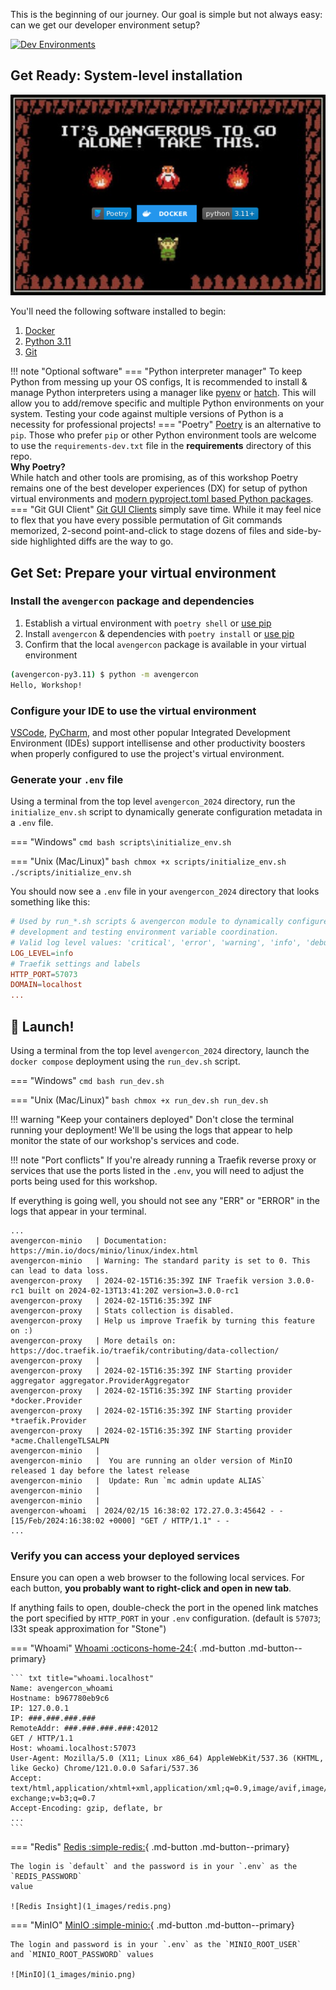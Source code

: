 This is the beginning of our journey. Our goal is simple but not always easy: can we
get our developer environment setup?

[![Dev Environments](https://imgs.xkcd.com/comics/python_environment.png)](https://xkcd.com/1987/)

## **Get Ready**: System-level installation

![Take This](1_images/take_this.png)

You'll need the following software installed to begin:

1. [Docker](https://docs.docker.com/engine/install/)
2. [Python 3.11](https://www.python.org/downloads/)
3. [Git](https://git-scm.com/downloads)

!!! note "Optional software"
    === "Python interpreter manager"
        To keep Python from messing up your OS configs, It is recommended to install &
        manage Python interpreters using a manager like
        [pyenv](https://github.com/pyenv/pyenv?tab=readme-ov-file#installation) or
        [hatch](https://hatch.pypa.io/latest/). This will allow you to add/remove specific
        and multiple Python environments on your system. Testing your code against multiple
        versions of Python is a necessity for professional projects!
    === "Poetry"
        [Poetry](https://python-poetry.org/docs/#installation) is an alternative to `pip`.
        Those who prefer `pip` or other Python environment tools are welcome to use the
        `requirements-dev.txt` file in the **requirements** directory of this repo.
        <br/>**Why Poetry?**<br/>
        While hatch and other tools are promising, as of this workshop Poetry remains one
        of the best developer experiences (DX) for setup of python virtual environments and
        [modern pyproject.toml based Python packages](https://packaging.python.org/en/latest/specifications/pyproject-toml/#pyproject-toml-spec).
    === "Git GUI Client"
        [Git GUI Clients](https://git-scm.com/downloads/guis) simply save time. While it
        may feel nice to flex that you have every possible permutation of Git commands
        memorized, 2-second point-and-click to stage dozens of files and side-by-side
        highlighted diffs are the way to go.

## **Get Set**: Prepare your virtual environment

### Install the `avengercon` package and dependencies

1. Establish a virtual environment with `poetry shell` or [use pip](https://packaging.python.org/en/latest/guides/installing-using-pip-and-virtual-environments/#create-and-use-virtual-environments)
2. Install `avengercon` & dependencies with `poetry install` or [use pip](https://packaging.python.org/en/latest/guides/installing-using-pip-and-virtual-environments/#using-a-requirements-file)
3. Confirm that the local `avengercon` package is available in your virtual environment

```bash
(avengercon-py3.11) $ python -m avengercon
Hello, Workshop!
```

### Configure your IDE to use the virtual environment
[VSCode](https://code.visualstudio.com/docs/python/environments),
[PyCharm](https://www.jetbrains.com/help/pycharm/creating-virtual-environment.html), and
most other popular Integrated Development Environment (IDEs) support intellisense and
other productivity boosters when properly configured to use the project's virtual
environment.

### Generate your `.env` file
Using a terminal from the top level `avengercon_2024` directory, run the
`initialize_env.sh` script to dynamically generate configuration metadata in a `.env`
file.

=== "Windows"
    ``` cmd
    bash scripts\initialize_env.sh
    ```

=== "Unix (Mac/Linux)"
    ``` bash
    chmox +x scripts/initialize_env.sh
    ./scripts/initialize_env.sh
    ```

You should now see a `.env` file in your `avengercon_2024` directory that looks
something like this:
``` toml title=".env"
# Used by run_*.sh scripts & avengercon module to dynamically configure localhost
# development and testing environment variable coordination.
# Valid log level values: 'critical', 'error', 'warning', 'info', 'debug'
LOG_LEVEL=info
# Traefik settings and labels
HTTP_PORT=57073
DOMAIN=localhost
...
```

## 🚀 **Launch!**
Using a terminal from the top level `avengercon_2024` directory, launch the `docker
compose` deployment using the `run_dev.sh` script.

=== "Windows"
    ``` cmd
    bash run_dev.sh
    ```

=== "Unix (Mac/Linux)"
    ``` bash
    chmox +x run_dev.sh
    run_dev.sh
    ```

!!! warning "Keep your containers deployed"
    Don't close the terminal running your deployment! We'll be using the logs that
    appear to help monitor the state of our workshop's services and code.

!!! note "Port conflicts"
    If you're already running a Traefik reverse proxy or services that use the ports
    listed in the `.env`, you will need to adjust the ports being used for this workshop.

If everything is going well, you should not see any "ERR" or "ERROR" in the logs that
appear in your terminal.
``` terminal title="Happy Logs"
...
avengercon-minio   | Documentation: https://min.io/docs/minio/linux/index.html
avengercon-minio   | Warning: The standard parity is set to 0. This can lead to data loss.
avengercon-proxy   | 2024-02-15T16:35:39Z INF Traefik version 3.0.0-rc1 built on 2024-02-13T13:41:20Z version=3.0.0-rc1
avengercon-proxy   | 2024-02-15T16:35:39Z INF
avengercon-proxy   | Stats collection is disabled.
avengercon-proxy   | Help us improve Traefik by turning this feature on :)
avengercon-proxy   | More details on: https://doc.traefik.io/traefik/contributing/data-collection/
avengercon-proxy   |
avengercon-proxy   | 2024-02-15T16:35:39Z INF Starting provider aggregator aggregator.ProviderAggregator
avengercon-proxy   | 2024-02-15T16:35:39Z INF Starting provider *docker.Provider
avengercon-proxy   | 2024-02-15T16:35:39Z INF Starting provider *traefik.Provider
avengercon-proxy   | 2024-02-15T16:35:39Z INF Starting provider *acme.ChallengeTLSALPN
avengercon-minio   |
avengercon-minio   |  You are running an older version of MinIO released 1 day before the latest release
avengercon-minio   |  Update: Run `mc admin update ALIAS`
avengercon-minio   |
avengercon-minio   |
avengercon-whoami  | 2024/02/15 16:38:02 172.27.0.3:45642 - - [15/Feb/2024:16:38:02 +0000] "GET / HTTP/1.1" - -
...
```

### Verify you can access your deployed services
Ensure you can open a web browser to the following local services. For each button,
**you probably want to right-click and open in new tab**.

If anything fails to open, double-check the port in the opened link matches the port
specified by `HTTP_PORT` in your `.env` configuration. (default is `57073`; l33t speak
approximation for "Stone")

=== "Whoami"
    [Whoami :octicons-home-24:](http://whoami.localhost:57073/){ .md-button .md-button--primary}

    ``` txt title="whoami.localhost"
    Name: avengercon_whoami
    Hostname: b967780eb9c6
    IP: 127.0.0.1
    IP: ###.###.###.###
    RemoteAddr: ###.###.###.###:42012
    GET / HTTP/1.1
    Host: whoami.localhost:57073
    User-Agent: Mozilla/5.0 (X11; Linux x86_64) AppleWebKit/537.36 (KHTML, like Gecko) Chrome/121.0.0.0 Safari/537.36
    Accept: text/html,application/xhtml+xml,application/xml;q=0.9,image/avif,image/webp,image/apng,*/*;q=0.8,application/signed-exchange;v=b3;q=0.7
    Accept-Encoding: gzip, deflate, br
    ...
    ```

=== "Redis"
    [Redis :simple-redis:](http://cache.localhost:57073/){ .md-button .md-button--primary}

    The login is `default` and the password is in your `.env` as the `REDIS_PASSWORD`
    value

    ![Redis Insight](1_images/redis.png)

=== "MinIO"
    [MinIO :simple-minio:](http://bucket.localhost:57073/){ .md-button .md-button--primary}

    The login and password is in your `.env` as the `MINIO_ROOT_USER`
    and `MINIO_ROOT_PASSWORD` values

    ![MinIO](1_images/minio.png)